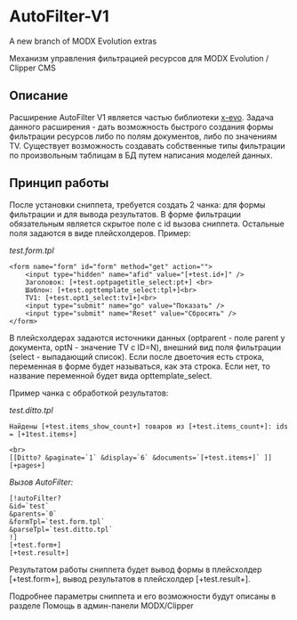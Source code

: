 AutoFilter-V1
=============

A new branch of MODX Evolution extras

Механизм управления фильтрацией ресурсов для MODX Evolution / Clipper CMS


Описание
----------------
Расширение AutoFilter V1 является частью библиотеки [x-evo](https://github.com/alooze/x-evo). Задача данного расширения - дать возможность быстрого создания формы фильтрации ресурсов либо по полям документов, либо по значениям TV. Существует возможность создавать собственные типы фильтрации по произвольным таблицам в БД путем написания моделей данных.


Принцип работы
----------------
После установки сниппета, требуется создать 2 чанка: для формы фильтрации и для вывода результатов. В форме фильтрации обязательным является скрытое поле с id вызова сниппета. Остальные поля задаются в виде плейсхолдеров. Пример:

_test.form.tpl_

```
<form name="form" id="form" method="get" action="">
    <input type="hidden" name="afid" value="[+test.id+]" />
    Заголовок: [+test.optpagetitle_select:pt+] <br>
    Шаблон: [+test.opttemplate_select:tpl+]<br>
    TV1: [+test.opt1_select:tv1+]<br>
    <input type="submit" name="go" value="Показать" />
    <input type="submit" name="Reset" value="Сбросить" />
</form>

```

В плейсхолдерах задаются источники данных (optparent - поле parent у документа, optN - значение TV с ID=N), внешний вид поля фильтрации (select - выпадающий список). Если после двоеточия есть строка, переменная в форме будет называться, как эта строка. Если нет, то название переменной будет вида opttemplate_select.

Пример чанка с обработкой результатов:

_test.ditto.tpl_

```
Найдены [+test.items_show_count+] товаров из [+test.items_count+]: ids = [+1test.items+]

<br>
[[Ditto? &paginate=`1` &display=`6` &documents=`[+test.items+]` ]]
[+pages+]
```

_Вызов AutoFilter:_

```
[!autoFilter?
&id=`test`
&parents=`0`
&formTpl=`test.form.tpl`
&parseTpl=`test.ditto.tpl`
!]
[+test.form+]
[+test.result+]
```

Результатом работы сниппета будет вывод формы в плейсхолдер [+test.form+], вывод результатов в плейсхолдер [+test.result+]. 

Подробнее параметры сниппета и его возможности будут описаны в разделе Помощь в админ-панели MODX/Clipper
